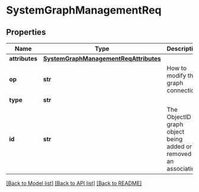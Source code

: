 # SystemGraphManagementReq

## Properties
Name | Type | Description | Notes
------------ | ------------- | ------------- | -------------
**attributes** | [**SystemGraphManagementReqAttributes**](SystemGraphManagementReqAttributes.md) |  | [optional] 
**op** | **str** | How to modify the graph connection. | 
**type** | **str** |  | 
**id** | **str** | The ObjectID of graph object being added or removed as an association. | 

[[Back to Model list]](../README.md#documentation-for-models) [[Back to API list]](../README.md#documentation-for-api-endpoints) [[Back to README]](../README.md)


